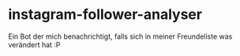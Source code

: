 # instagram-follower-analyser
Ein Bot der mich benachrichtigt, falls sich in meiner Freundeliste was verändert hat :P
